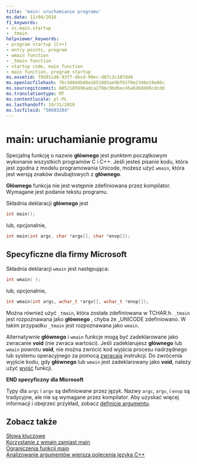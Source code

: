 ```yaml
---
title: 'main: uruchamianie programu'
ms.date: 11/04/2016
f1_keywords:
- vc.main.startup
- _tmain
helpviewer_keywords:
- program startup [C++]
- entry points, program
- wmain function
- _tmain function
- startup code, main function
- main function, program startup
ms.assetid: f9581cd6-93f7-4bcd-99ec-d07c3c107dd4
ms.openlocfilehash: 76c580d4b48e1651803ae9bf62f0e2346e19e06c
ms.sourcegitcommit: 6052185696adca270bc9bdbec45a626dd89cdcdd
ms.translationtype: MT
ms.contentlocale: pl-PL
ms.lasthandoff: 10/31/2018
ms.locfileid: "50603284"
---
```

# <a name="main-program-startup"></a>main: uruchamianie programu

Specjalną funkcję o nazwie **głównego** jest punktem początkowym wykonanie wszystkich programów C i C++. Jeśli jesteś pisanie kodu, która jest zgodna z modelu programowania Unicode, możesz użyć `wmain`, która jest wersją znaków dwubajtowych z **głównego**.

**Głównego** funkcja nie jest wstępnie zdefiniowana przez kompilator. Wymagane jest podanie tekstu programu.

Składnia deklaracji **głównego** jest

```cpp
int main();
```

lub, opcjonalnie,

```cpp
int main(int argc, char *argv[], char *envp[]);
```

## <a name="microsoft-specific"></a>Specyficzne dla firmy Microsoft

Składnia deklaracji `wmain` jest następująca:

```cpp
int wmain( );
```

lub, opcjonalnie,

```cpp
int wmain(int argc, wchar_t *argv[], wchar_t *envp[]);
```

Można również użyć `_tmain`, która została zdefiniowana w TCHAR.h. `_tmain` jest rozpoznawana jako **głównego** , chyba że _UNICODE zdefiniowano. W takim przypadku `_tmain` jest rozpoznawana jako `wmain`.

Alternatywnie **głównego** i `wmain` funkcje mogą być zadeklarowane jako zwracanie **void** (nie zwraca wartości). Jeśli zadeklarujesz **głównego** lub `wmain` powrotu **void**, nie można zwrócić kod wyjścia procesu nadrzędnego lub systemu operacyjnego za pomocą [zwracają](../cpp/return-statement-in-program-termination-cpp.md) instrukcji. Do zwrócenia wyjście kodu, gdy **głównego** lub `wmain` jest zadeklarowany jako **void**, należy użyć [wyjść](../cpp/exit-function.md) funkcji.

**END specyficzny dla Microsoft**

Typy dla `argc` i `argv` są definiowane przez język. Nazwy `argc`, `argv`, i `envp` są tradycyjne, ale nie są wymagane przez kompilator. Aby uzyskać więcej informacji i obejrzeć przykład, zobacz [definicje argumentu](../cpp/argument-definitions.md).

## <a name="see-also"></a>Zobacz także

[Słowa kluczowe](../cpp/keywords-cpp.md)<br/>
[Korzystanie z wmain zamiast main](../cpp/using-wmain-instead-of-main.md)<br/>
[Ograniczenia funkcji main](../cpp/main-function-restrictions.md)<br/>
[Analizowanie argumentów wiersza polecenia języka C++](../cpp/parsing-cpp-command-line-arguments.md)